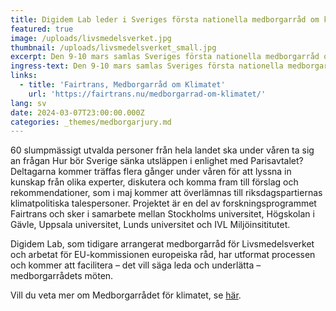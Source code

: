 ```yaml
---
title: Digidem Lab leder i Sveriges första nationella medborgarråd om klimatet
featured: true
image: /uploads/livsmedelsverket.jpg
thumbnail: /uploads/livsmedelsverket_small.jpg
excerpt: Den 9-10 mars samlas Sveriges första nationella medborgarråd om klimatet.
ingress-text: Den 9-10 mars samlas Sveriges första nationella medborgarråd om klimatet.
links:
  - title: 'Fairtrans, Medborgarråd om Klimatet'
    url: 'https://fairtrans.nu/medborgarrad-om-klimatet/'
lang: sv
date: 2024-03-07T23:00:00.000Z
categories: _themes/medborgarjury.md
---
```


60 slumpmässigt utvalda personer från hela landet ska under våren ta sig an frågan Hur bör Sverige sänka utsläppen i enlighet med Parisavtalet? Deltagarna kommer träffas flera gånger under våren för att lyssna in kunskap från olika experter, diskutera och komma fram till förslag och  rekommendationer, som i maj kommer att överlämnas till riksdagspartiernas klimatpolitiska talespersoner. Projektet är en del av forskningsprogrammet Fairtrans och sker i samarbete mellan Stockholms  universitet, Högskolan i Gävle, Uppsala universitet, Lunds universitet och IVL Miljöinsititutet.

Digidem Lab, som tidigare arrangerat medborgarråd för Livsmedelsverket och arbetat för EU-kommissionen europeiska råd, har utformat processen och kommer att facilitera – det vill säga leda och underlätta – medborgarrådets möten.

Vill du veta mer om Medborgarrådet för klimatet, se [här](https://fairtrans.nu/medborgarrad-om-klimatet/).
